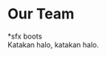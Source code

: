 <script setup>
import { VPTeamMembers } from 'vitepress/theme'

const members = [
  {
    avatar: 'https://github.com/dickymuliafiqri.png',
    name: 'Dicky Mulia Fiqri',
    title: 'Creator',
    links: [
      { icon: 'github', link: 'https://github.com/dickymuliafiqri' }
    ]
  },
]
</script>

# Our Team

\*sfx boots  
Katakan halo, katakan halo.

<VPTeamMembers size="small" :members="members" />
